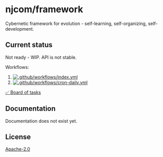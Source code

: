# njcom/framework

Cybernetic framework for evolution - self-learning, self-organizing, self-development.

## Current status

Not ready - WIP. API is not stable.

Workflows:
1. [![.github/workflows/index.yml](https://github.com/njcom/framework/actions/workflows/index.yml/badge.svg)](https://github.com/njcom/framework/actions/workflows/index.yml)
1. [![.github/workflows/cron-daily.yml](https://github.com/njcom/framework/actions/workflows/cron-daily.yml/badge.svg)](https://github.com/njcom/framework/actions/workflows/cron-daily.yml)

[✅ Board of tasks](https://github.com/orgs/njcom/projects/9)

## Documentation

Documentation does not exist yet.

## License

[Apache-2.0](LICENSE)